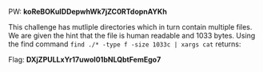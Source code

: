 PW: **koReBOKuIDDepwhWk7jZC0RTdopnAYKh**

This challenge has mutliple directories which in turn contain multiple files.
We are given the hint that the file is human readable and 1033 bytes.
Using the find command `find ./* -type f -size 1033c | xargs cat` returns:

Flag: **DXjZPULLxYr17uwoI01bNLQbtFemEgo7**
